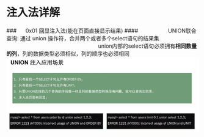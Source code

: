 # 注入法详解
###&nbsp;&nbsp;&nbsp;&nbsp;&nbsp;&nbsp;0x01 回显注入法(能在页面直接显示结果)
####&nbsp;&nbsp;&nbsp;&nbsp;&nbsp;&nbsp;&nbsp;&nbsp;&nbsp;&nbsp;&nbsp;&nbsp;&nbsp;&nbsp;&nbsp;&nbsp;&nbsp;&nbsp;&nbsp;&nbsp;UNION联合查询: 通过 union 操作符，合并两个或者多个select语句的结果集
&nbsp;&nbsp;&nbsp;&nbsp;&nbsp;&nbsp;&nbsp;&nbsp;&nbsp;&nbsp;&nbsp;&nbsp;&nbsp;&nbsp;&nbsp;&nbsp;&nbsp;&nbsp;&nbsp;&nbsp;&nbsp;&nbsp;&nbsp;&nbsp;&nbsp;&nbsp;&nbsp;&nbsp;&nbsp;&nbsp;&nbsp;&nbsp;&nbsp;&nbsp;&nbsp;&nbsp;&nbsp;&nbsp;&nbsp;&nbsp;&nbsp;&nbsp;&nbsp;&nbsp;&nbsp;&nbsp;&nbsp;&nbsp;&nbsp;&nbsp;&nbsp;&nbsp;&nbsp;&nbsp;&nbsp;&nbsp;&nbsp;&nbsp;&nbsp;&nbsp;&nbsp;union内部的select语句必须拥有**相同数量的列**，列的数据类型必须相似，列的顺序也必须相同
![](/assets/19D0124675D79081A7CBDA1802454517.png)
